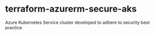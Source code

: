 # terraform-azurerm-secure-aks
Azure Kubernetes Service cluster developed to adhere to security best practice.

